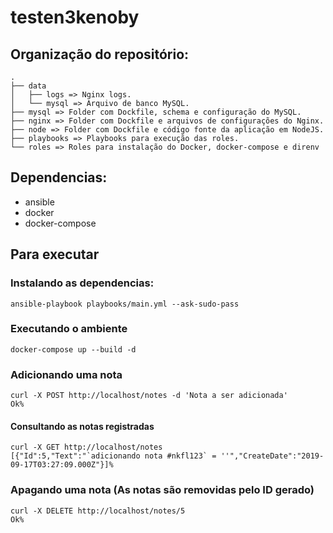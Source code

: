 # testen3kenoby

## Organização do repositório:
```
.
├── data
│   ├── logs => Nginx logs.
│   └── mysql => Arquivo de banco MySQL.
├── mysql => Folder com Dockfile, schema e configuração do MySQL.
├── nginx => Folder com Dockfile e arquivos de configurações do Nginx.
├── node => Folder com Dockfile e código fonte da aplicação em NodeJS.
├── playbooks => Playbooks para execução das roles.
└── roles => Roles para instalação do Docker, docker-compose e direnv
```

## Dependencias:
- ansible
- docker
- docker-compose

## Para executar

### Instalando as dependencias:
```
ansible-playbook playbooks/main.yml --ask-sudo-pass
```

### Executando o ambiente
```
docker-compose up --build -d
```

### Adicionando uma nota
```
curl -X POST http://localhost/notes -d 'Nota a ser adicionada'    
Ok%
```

#### Consultando as notas registradas
```
curl -X GET http://localhost/notes
[{"Id":5,"Text":"`adicionando nota #nkfl123` = ''","CreateDate":"2019-09-17T03:27:09.000Z"}]%
```
### Apagando uma nota (As notas são removidas pelo ID gerado)
```
curl -X DELETE http://localhost/notes/5
Ok%
